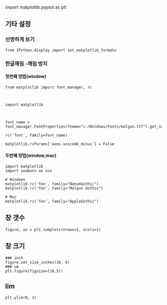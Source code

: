 import matplotlib.pyplot as plt

## 기타 설정
### 선명하게 보기
```PYTHON3
from IPython.display import set_matplotlib_formats
```

### 한글깨짐 -깨짐 방지  
#### 첫번째 방법(window)
```PYTHON3
from matplotlib import font_manager, rc

 

import matplotlib

 

font_name = font_manager.FontProperties(fname="c:/Windows/Fonts/malgun.ttf").get_name()

rc('font', family=font_name)

matplotlib.rcParams['axes.unicode_minus'] = False
```
    
    
    
#### 두번째 방법(window,mac)
```PYTHON3
import matplotlib
import seaborn as sns

# Windows
matplotlib.rc('fon', family="NanumGothic")
matplotlib.rc('fon', family="Malgun Gothic")

# Mac
matplotlib.rc('fon', family="AppleGothic")
```

## 창 갯수
```PYTHON3
figure, ax = plt.subplots(nrows=1, ncols=1)
```

## 창 크기
```PYTHON3
### inch
figure.set_size_inches(18, 4)
### cm
plt.figure(figsize=(10,5))

```

## lim
```PYTHON3
plt.ylim(0, 1)
```


